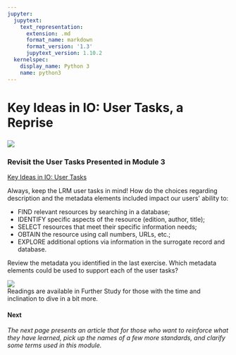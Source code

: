 ```yaml
---
jupyter:
  jupytext:
    text_representation:
      extension: .md
      format_name: markdown
      format_version: '1.3'
      jupytext_version: 1.10.2
  kernelspec:
    display_name: Python 3
    name: python3
---
```


<!-- #region id="zD_En4zNUCSs" -->
Key Ideas in IO: User Tasks, a Reprise
======================================

### **![](https://missouri.instructure.com/courses/49361/files/8633235/download)**

### **Revisit the User Tasks Presented in Module 3**

[Key Ideas in IO: User Tasks](https://missouri.instructure.com/courses/49361/pages/key-ideas-in-io-user-tasks?module_item_id=2506794)

Always, keep the LRM user tasks in mind! How do the choices regarding description and the metadata elements included impact our users' ability to:

*   FIND relevant resources by searching in a database;
*   IDENTIFY specific aspects of the resource (edition, author, title);
*   SELECT resources that meet their specific information needs;
*   OBTAIN the resource using call numbers, URLs, etc.;
*   EXPLORE additional options via information in the surrogate record and database.

Review the metadata you identified in the last exercise. Which metadata elements could be used to support each of the user tasks?

![](https://missouri.instructure.com/courses/49361/files/8633278/download)  
Readings are available in Further Study for those with the time and inclination to dive in a bit more.

#### **Next**

_The next page presents an article that for those who want to reinforce what they have learned, pick up the names of a few more standards, and clarify some terms used in this module._
<!-- #endregion -->
